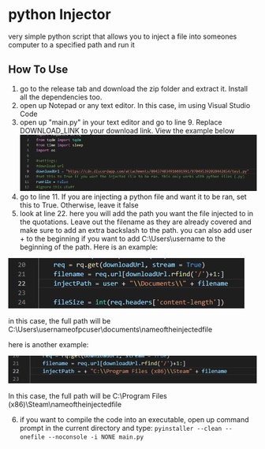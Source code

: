 # python Injector

very simple python script that allows you to inject a file into someones computer to a specified path and run it

## How To Use
 
 1. go to the release tab and download the zip folder and extract it. Install all the dependencies too.
 2. open up Notepad or any text editor. In this case, im using Visual Studio Code
 3. open up "main.py" in your text editor and go to line 9. Replace DOWNLOAD_LINK to your download link. View the example below
 ![](exmaple1.png)
 4. go to line 11. If you are injecting a python file and want it to be ran, set this to True. Otherwise, leave it false
 5. look at line 22. here you will add the path you want the file injected to in the quotations. Leave out the filename as they are already covered and make sure to add an extra backslash to the path. you can also add user + to the beginning if you want to add C:\Users\username to the beginning of the path. Here is an example:
   
  ![2](example2.png)
  
  in this case, the full path will be C:\Users\usernameofpcuser\documents\nameoftheinjectedfile
  
  here is another example:
  
  ![3](example3.png)
  
  In this case, the full path will be C:\Program Files (x86)\Steam\nameoftheinjectedfile

  6. if you want to compile the code into an executable, open up command prompt in the current directory and type: `pyinstaller --clean --onefile --noconsole -i NONE main.py`
  


 
